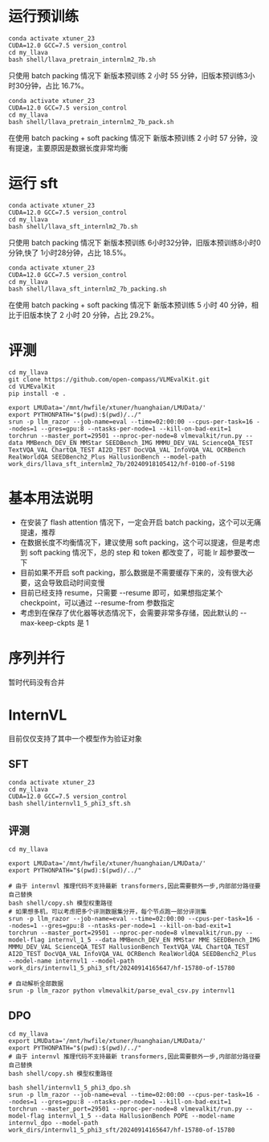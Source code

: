 # 运行预训练

```shell
conda activate xtuner_23
CUDA=12.0 GCC=7.5 version_control
cd my_llava
bash shell/llava_pretrain_internlm2_7b.sh
```

只使用 batch packing 情况下 新版本预训练 2 小时 55 分钟，旧版本预训练3小时30分钟，占比 16.7%。

```shell
conda activate xtuner_23
CUDA=12.0 GCC=7.5 version_control
cd my_llava
bash shell/llava_pretrain_internlm2_7b_pack.sh
```

在使用 batch packing + soft packing 情况下 新版本预训练 2 小时 57 分钟，没有提速，主要原因是数据长度非常均衡

# 运行 sft

```shell
conda activate xtuner_23
CUDA=12.0 GCC=7.5 version_control
cd my_llava
bash shell/llava_sft_internlm2_7b.sh
```

只使用 batch packing 情况下 新版本预训练 6小时32分钟，旧版本预训练8小时0分钟,快了 1小时28分钟，占比 18.5%。

```shell
conda activate xtuner_23
CUDA=12.0 GCC=7.5 version_control
cd my_llava
bash shell/llava_sft_internlm2_7b_packing.sh
```

在使用 batch packing + soft packing 情况下 新版本预训练 5 小时 40 分钟，相比于旧版本快了 2 小时 20 分钟，占比 29.2%。

# 评测

```shell
cd my_llava
git clone https://github.com/open-compass/VLMEvalKit.git
cd VLMEvalKit
pip install -e .

export LMUData='/mnt/hwfile/xtuner/huanghaian/LMUData/'
export PYTHONPATH="$(pwd):$(pwd)/../"
srun -p llm_razor --job-name=eval --time=02:00:00 --cpus-per-task=16 --nodes=1 --gres=gpu:8 --ntasks-per-node=1 --kill-on-bad-exit=1 torchrun --master_port=29501 --nproc-per-node=8 vlmevalkit/run.py --data MMBench_DEV_EN MMStar SEEDBench_IMG MMMU_DEV_VAL ScienceQA_TEST TextVQA_VAL ChartQA_TEST AI2D_TEST DocVQA_VAL InfoVQA_VAL OCRBench RealWorldQA SEEDBench2_Plus HallusionBench --model-path work_dirs/llava_sft_internlm2_7b/20240918105412/hf-0100-of-5198
```

# 基本用法说明

- 在安装了 flash attention 情况下，一定会开启 batch packing，这个可以无痛提速，推荐
- 在数据长度不均衡情况下，建议使用 soft packing，这个可以提速，但是考虑到 soft packing 情况下，总的 step 和 token 都改变了，可能 lr 超参要改一下
- 目前如果不开启 soft packing，那么数据是不需要缓存下来的，没有很大必要，这会导致启动时间变慢
- 目前已经支持 resume，只需要 --resume 即可，如果想指定某个 checkpoint，可以通过 --resume-from 参数指定
- 考虑到在保存了优化器等状态情况下，会需要非常多存储，因此默认的 --max-keep-ckpts 是 1

# 序列并行

暂时代码没有合并

# InternVL

目前仅仅支持了其中一个模型作为验证对象

## SFT 

```shell
conda activate xtuner_23
cd my_llava
CUDA=12.0 GCC=7.5 version_control
bash shell/internvl1_5_phi3_sft.sh
```

## 评测

```shell
cd my_llava

export LMUData='/mnt/hwfile/xtuner/huanghaian/LMUData/'
export PYTHONPATH="$(pwd):$(pwd)/../"

# 由于 internvl 推理代码不支持最新 transformers,因此需要额外一步,内部部分路径要自己替换
bash shell/copy.sh 模型权重路径
# 如果想多机，可以考虑把多个评测数据集分开，每个节点跑一部分评测集
srun -p llm_razor --job-name=eval --time=02:00:00 --cpus-per-task=16 --nodes=1 --gres=gpu:8 --ntasks-per-node=1 --kill-on-bad-exit=1 torchrun --master_port=29501 --nproc-per-node=8 vlmevalkit/run.py --model-flag internvl_1_5 --data MMBench_DEV_EN MMStar MME SEEDBench_IMG MMMU_DEV_VAL ScienceQA_TEST HallusionBench TextVQA_VAL ChartQA_TEST AI2D_TEST DocVQA_VAL InfoVQA_VAL OCRBench RealWorldQA SEEDBench2_Plus --model-name internvl1 --model-path work_dirs/internvl1_5_phi3_sft/20240914165647/hf-15780-of-15780

# 自动解析全部数据
srun -p llm_razor python vlmevalkit/parse_eval_csv.py internvl1
```

## DPO

```shell
cd my_llava
export LMUData='/mnt/hwfile/xtuner/huanghaian/LMUData/'
export PYTHONPATH="$(pwd):$(pwd)/../"
# 由于 internvl 推理代码不支持最新 transformers,因此需要额外一步,内部部分路径要自己替换
bash shell/copy.sh 模型权重路径

bash shell/internvl1_5_phi3_dpo.sh
srun -p llm_razor --job-name=eval --time=02:00:00 --cpus-per-task=16 --nodes=1 --gres=gpu:8 --ntasks-per-node=1 --kill-on-bad-exit=1 torchrun --master_port=29501 --nproc-per-node=8 vlmevalkit/run.py --model-flag internvl_1_5 --data HallusionBench POPE --model-name internvl_dpo --model-path work_dirs/internvl1_5_phi3_sft/20240914165647/hf-15780-of-15780
```

